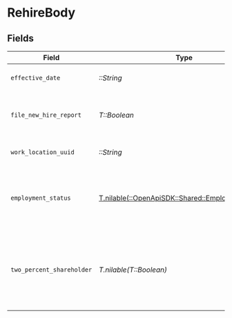 # RehireBody


## Fields

| Field                                                                                                                              | Type                                                                                                                               | Required                                                                                                                           | Description                                                                                                                        |
| ---------------------------------------------------------------------------------------------------------------------------------- | ---------------------------------------------------------------------------------------------------------------------------------- | ---------------------------------------------------------------------------------------------------------------------------------- | ---------------------------------------------------------------------------------------------------------------------------------- |
| `effective_date`                                                                                                                   | *::String*                                                                                                                         | :heavy_check_mark:                                                                                                                 | The day when the employee returns to work.                                                                                         |
| `file_new_hire_report`                                                                                                             | *T::Boolean*                                                                                                                       | :heavy_check_mark:                                                                                                                 | The boolean flag indicating whether Gusto will file a new hire report for the employee.                                            |
| `work_location_uuid`                                                                                                               | *::String*                                                                                                                         | :heavy_check_mark:                                                                                                                 | The uuid of the employee's work location.                                                                                          |
| `employment_status`                                                                                                                | [T.nilable(::OpenApiSDK::Shared::EmploymentStatus)](../../models/shared/employmentstatus.md)                                       | :heavy_minus_sign:                                                                                                                 | The employee's employment status. Supplying an invalid option will set the employment_status to *not_set*.                         |
| `two_percent_shareholder`                                                                                                          | *T.nilable(T::Boolean)*                                                                                                            | :heavy_minus_sign:                                                                                                                 | Whether the employee is a two percent shareholder of the company. This field only applies to companies with an S-Corp entity type. |